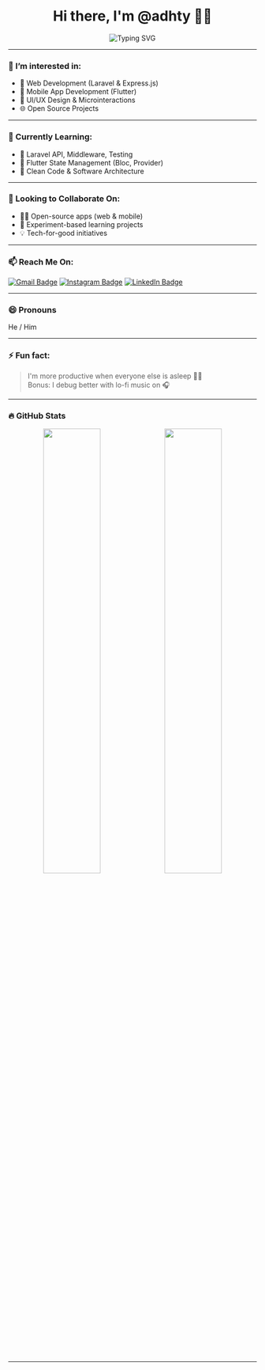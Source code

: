 <h1 align="center">Hi there, I'm @adhty 👋✨</h1>

<p align="center">
  <img src="https://readme-typing-svg.demolab.com?font=Fira+Code&pause=1000&color=00BFFF&width=435&lines=Fullstack+Developer;Flutter+Enthusiast;Always+Learning+%F0%9F%92%AF" alt="Typing SVG" />
</p>

---

### 👀 I’m interested in:
- 🚀 Web Development (Laravel & Express.js)
- 📱 Mobile App Development (Flutter)
- 🎨 UI/UX Design & Microinteractions
- 🌐 Open Source Projects

---

### 🌱 Currently Learning:
- 🔧 Laravel API, Middleware, Testing
- 🎯 Flutter State Management (Bloc, Provider)
- 🧠 Clean Code & Software Architecture

---

### 🤝 Looking to Collaborate On:
- 🧑‍💻 Open-source apps (web & mobile)
- 🧪 Experiment-based learning projects
- 💡 Tech-for-good initiatives

---

### 📫 Reach Me On:
[![Gmail Badge](https://img.shields.io/badge/-adhty.dev@gmail.com-c14438?style=flat-square&logo=Gmail&logoColor=white)](mailto:adhty.dev@gmail.com)
[![Instagram Badge]([https://img.shields.io/badge/-@adhty-purple?style=flat-square&logo=Instagram&logoColor=white)](https://instagram.com/adhty](https://www.instagram.com/_adhityafebriansyah/))
[![LinkedIn Badge](https://img.shields.io/badge/-LinkedIn-blue?style=flat-square&logo=Linkedin&logoColor=white)](https://linkedin.com/in/adhty) <!-- Optional -->

---

### 😄 Pronouns
He / Him

---

### ⚡ Fun fact:
> I'm more productive when everyone else is asleep 🦉🌙  
> Bonus: I debug better with lo-fi music on 🎧

---

### 🔥 GitHub Stats
<p align="center">
  <img width="48%" src="https://github-readme-stats.vercel.app/api?username=adhty&show_icons=true&theme=tokyonight" />
  <img width="48%" src="https://github-readme-streak-stats.herokuapp.com/?user=adhty&theme=tokyonight" />
</p>

---

<!---
adhty/adhty is a ✨ special ✨ repository because its `README.md` appears on your GitHub profile.
You can click the Preview link to take a look at your changes.
--->
